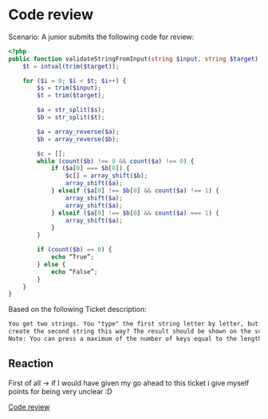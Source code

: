 # Code review

Scenario: A junior submits the following code for review:

```php
<?php
public function validateStringFromInput(string $input, string $target): void {
    $t = intval(trim($target));

    for ($i = 0; $i < $t; $i++) {
        $s = trim($input);
        $t = trim($target);

        $a = str_split($s);
        $b = str_split($t);

        $a = array_reverse($a);
        $b = array_reverse($b);

        $c = [];
        while (count($b) !== 0 && count($a) !== 0) {
            if ($a[0] === $b[0]) {
                $c[] = array_shift($b);
                array_shift($a);
            } elseif ($a[0] !== $b[0] && count($a) !== 1) {
                array_shift($a);
                array_shift($a);
            } elseif ($a[0] !== $b[0] && count($a) === 1) {
                array_shift($a);
            }
        }

        if (count($b) == 0) {
            echo “True”;
        } else {
            echo “False”;
        }
    }
}
```

Based on the following Ticket description:

```txt
You get two strings. You "type" the first string letter by letter, but instead of typing a letter you can also press backspace. Is it possible to
create the second string this way? The result should be shown on the screen.
Note: You can press a maximum of the number of keys equal to the length of the first string
```

## Reaction

First of all -> if I would have given my go ahead to this ticket i give myself points for being very unclear :D

[Code review](https://github.com/fuentastic/topregalos/pull/1#pullrequestreview-2002173861)
